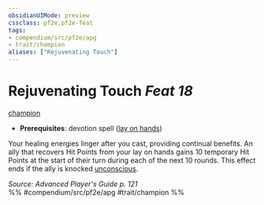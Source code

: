 ```yaml
---
obsidianUIMode: preview
cssclass: pf2e,pf2e-feat
tags:
- compendium/src/pf2e/apg
- trait/champion
aliases: ["Rejuvenating Touch"]
---
```

# Rejuvenating Touch  *Feat 18*  
[champion](/rules/traits/champion.md)  

- **Prerequisites**: devotion spell ([lay on hands](/compendium/spells/lay-on-hands.md))

Your healing energies linger after you cast, providing continual benefits. An ally that recovers Hit Points from your lay on hands gains 10 temporary Hit Points at the start of their turn during each of the next 10 rounds. This effect ends if the ally is knocked [unconscious](/rules/conditions.md#Unconscious).

*Source: Advanced Player's Guide p. 121*  
%% #compendium/src/pf2e/apg #trait/champion %%